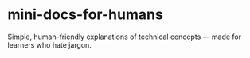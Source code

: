 # mini-docs-for-humans
Simple, human-friendly explanations of technical concepts — made for learners who hate jargon.
